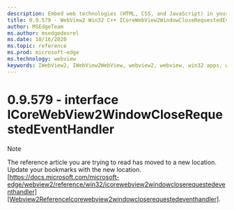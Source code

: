 ```yaml
---
description: Embed web technologies (HTML, CSS, and JavaScript) in your native applications with the Microsoft Edge WebView2 control
title: 0.9.579 - WebView2 Win32 C++ ICoreWebView2WindowCloseRequestedEventHandler
author: MSEdgeTeam
ms.author: msedgedevrel
ms.date: 10/16/2020
ms.topic: reference
ms.prod: microsoft-edge
ms.technology: webview
keywords: IWebView2, IWebView2WebView, webview2, webview, win32 apps, win32, edge, ICoreWebView2, ICoreWebView2Controller, browser control, edge html, ICoreWebView2WindowCloseRequestedEventHandler
---
```


# 0.9.579 - interface ICoreWebView2WindowCloseRequestedEventHandler 

> [!NOTE]
> The reference article you are trying to read has moved to a new location.  
> Update your bookmarks with the new location.  
> [https://docs.microsoft.com/microsoft-edge/webview2/reference/win32/icorewebview2windowcloserequestedeventhandler][Webview2ReferenceIcorewebview2windowcloserequestedeventhandler].  

[Webview2ReferenceIcorewebview2windowcloserequestedeventhandler]: /microsoft-edge/webview2/reference/win32/icorewebview2windowcloserequestedeventhandler "interface ICoreWebView2WindowCloseRequestedEventHandler | Microsoft Docs"

